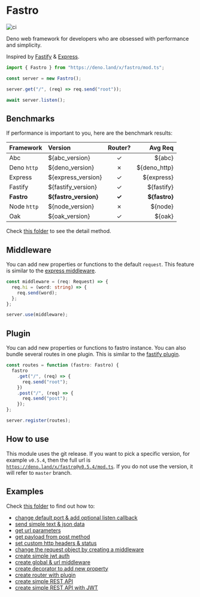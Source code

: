 # Fastro

![ci](https://github.com/fastrojs/fastro-server/workflows/ci/badge.svg)

Deno web framework for developers who are obsessed with performance and simplicity.

Inspired by [Fastify](https://www.fastify.io/) & [Express](https://expressjs.com/).

```ts
import { Fastro } from "https://deno.land/x/fastro/mod.ts";

const server = new Fastro();

server.get("/", (req) => req.send("root"));

await server.listen();

```

## Benchmarks
If performance is important to you, here are the benchmark results:

| Framework | Version | Router? | Avg Req |
| :-- | :-- | :--: | --: |
| Abc | ${abc_version} | &#10003; | ${abc} |
| Deno `http` | ${deno_version} | &#10007; | ${deno_http} |
| Express | ${express_version} | &#10003; | ${express} |
| Fastify | ${fastify_version} | &#10003; | ${fastify} |
| **Fastro** | **${fastro_version}** | **&#10003;** | **${fastro}**  |
| Node `http` | ${node_version} | &#10007; | ${node} |
| Oak | ${oak_version} | &#10003; | ${oak} |

Check [this folder](https://github.com/fastrojs/fastro-server/tree/master/benchmarks) to see the detail method.

## Middleware

You can add new properties or functions to the default `request`. This feature is similar to the [express middleware](https://expressjs.com/en/guide/writing-middleware.html).
```ts
const middleware = (req: Request) => {
  req.hi = (word: string) => {
    req.send(word);
  };
};

server.use(middleware);
```

## Plugin
You can add new properties or functions to fastro instance. You can also bundle several routes in one plugin. This is similar to the [fastify plugin](https://www.fastify.io/docs/latest/Plugins/).
```ts
const routes = function (fastro: Fastro) {
  fastro
    .get("/", (req) => {
      req.send("root");
    })
    .post("/", (req) => {
      req.send("post");
    });
};

server.register(routes);

```

## How to use

This module uses the git release. If you want to pick a specific version, for example `v0.5.4`, then the full url is [`https://deno.land/x/fastro@v0.5.4/mod.ts`](https://deno.land/x/fastro@v0.5.4/mod.ts). If you do not use the version, it will refer to `master` branch.

## Examples

Check [this folder](https://github.com/fastrojs/fastro-server/tree/master/examples) to find out how to: 
- [change default port & add optional listen callback](https://github.com/fastrojs/fastro-server/blob/master/examples/main.ts#L34)
- [send simple text & json data](https://github.com/fastrojs/fastro-server/blob/master/examples/main.ts#L5)
- [get url parameters](https://github.com/fastrojs/fastro-server/blob/master/examples/main.ts#L20)
- [get payload from post method](https://github.com/fastrojs/fastro-server/blob/master/examples/main.ts#L30)
- [set custom http headers & status](https://github.com/fastrojs/fastro-server/blob/master/examples/main.ts#L9)
- [change the request object by creating a middleware](https://github.com/fastrojs/fastro-server/blob/master/examples/use_middleware.ts#L6)
- [create simple jwt auth](https://github.com/fastrojs/fastro-server/blob/master/examples/simple_jwt_auth.ts)
- [create global & url middleware](https://github.com/fastrojs/fastro-server/blob/master/examples/middleware.ts)
- [create decorator to add new property](https://github.com/fastrojs/fastro-server/blob/master/examples/decorate.ts)
- [create router with plugin](https://github.com/fastrojs/fastro-server/blob/master/examples/plugin.ts)
- [create simple REST API](https://github.com/fastrojs/fastro-server/blob/master/examples/crud_postgres.ts)
- [create simple REST API with JWT](https://github.com/fastrojs/fastro-server/blob/master/examples/rest_api_jwt)

